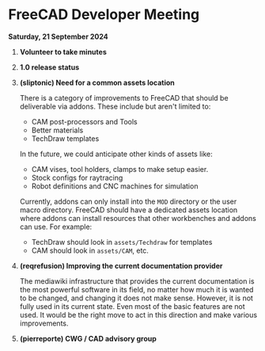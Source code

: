 # FreeCAD Developer Meeting

**Saturday, 21 September 2024**

1. **Volunteer to take minutes**
2. **1.0 release status**
3. **(sliptonic) Need for a common assets location**

    There is a category of improvements to FreeCAD that should be deliverable via addons. These include but aren't limited to:
    - CAM post-processors and Tools
    - Better materials
    - TechDraw templates
    
    In the future, we could anticipate other kinds of assets like:
    - CAM vises, tool holders, clamps to make setup easier.
    - Stock configs for raytracing 
    - Robot definitions and CNC machines for simulation

    Currently, addons can only install into the `MOD` directory or the user macro directory. FreeCAD should have a dedicated assets location where addons can install resources that other workbenches and addons can use. For example:
    - TechDraw should look in `assets/Techdraw` for templates
    - CAM should look in `assets/CAM`, etc.
4. **(reqrefusion) Improving the current documentation provider**

    The mediawiki infrastructure that provides the current documentation is the most powerful software in its field, no matter how much it is wanted to be changed, and changing it does not make sense. However, it is not fully used in its current state. Even most of the basic features are not used. It would be the right move to act in this direction and make various improvements.

5. **(pierreporte) CWG / CAD advisory group**
